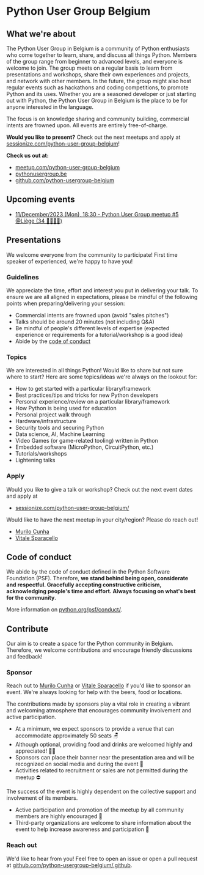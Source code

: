 # Python User Group Belgium

## What we're about

<!-- [[[cog
import cog
import utils

cog.out(
  utils.url2intro("https://api.meetup.com/python-user-group-belgium/")
)
]]] -->
The Python User Group in Belgium is a community of Python enthusiasts who come together to learn, share, and discuss all things Python. Members of the group range from beginner to advanced levels, and everyone is welcome to join. The group meets on a regular basis to learn from presentations and workshops, share their own experiences and projects, and network with other members. In the future, the group might also host regular events such as hackathons and coding competitions, to promote Python and its uses. Whether you are a seasoned developer or just starting out with Python, the Python User Group in Belgium is the place to be for anyone interested in the language.

The focus is on knowledge sharing and community building, commercial intents are frowned upon. All events are entirely free-of-charge.

**Would you like to present?** Check out the next meetups and apply at [sessionize.com/python-user-group-belgium](https://sessionize.com/python-user-group-belgium/)!

**Check us out at:**

* [meetup.com/python-user-group-belgium](https://www.meetup.com/python-user-group-belgium/)
* [pythonusergroup.be](https://pythonusergroup.be/)
* [github.com/python-usergroup-belgium](https://github.com/python-usergroup-belgium)
<!-- [[[end]]] -->

<!-- [[[cog
import cog
import utils

cog.out(
  utils.url2eventstr("https://api.meetup.com/python-user-group-belgium/events/")
)
]]] -->
## Upcoming events

- [11/December/2023 (Mon), 18:30 - Python User Group meetup #5 @Liège (34 💁‍♀️💁‍♂️)](https://www.meetup.com/python-user-group-belgium/events/296509624/)
<!-- [[[end]]] -->

## Presentations

We welcome everyone from the community to participate! First time speaker of experienced, we're happy to have you!

### Guidelines

We appreciate the time, effort and interest you put in delivering your talk. To ensure we are all aligned in expectations, please be mindful of the following points when preparing/delivering your session:

- Commercial intents are frowned upon (avoid "sales pitches")
- Talks should be around 20 minutes (not including Q&A)
- Be mindful of people's different levels of expertise (expected experience or requirements for a tutorial/workshop is a good idea)
- Abide by the [code of conduct](code-of-conduct)

### Topics

We are interested in all things Python! Would like to share but not sure where to start? Here are some topics/ideas we're always on the lookout for:

- How to get started with a particular library/framework
- Best practices/tips and tricks for new Python developers
- Personal experience/review on a particular library/framework
- How Python is being used for education
- Personal project walk through
- Hardware/infrastructure
- Security tools and securing Python
- Data science, AI, Machine Learning
- Video Games (or game-related tooling) written in Python
- Embedded software (MicroPython, CircuitPython, etc.)
- Tutorials/workshops
- Lightening talks

### Apply

Would you like to give a talk or workshop? Check out the next event dates and apply at

- [sessionize.com/python-user-group-belgium/](https://sessionize.com/python-user-group-belgium/)

Would like to have the next meetup in your city/region? Please do reach out!

- [Murilo Cunha](mailto:murilo.k.s.cunha95@gmail.com)
- [Vitale Sparacello](mailto:vitale.spara@gmail.com)

## Code of conduct

We abide by the code of conduct defined in the Python Software Foundation (PSF). Therefore, **we stand behind being open, considerate and respectful. Gracefully accepting constructive criticism, acknowledging people's time and effort. Always focusing on what's best for the community**.

More information on [python.org/psf/conduct/](https://www.python.org/psf/conduct/).

## Contribute

Our aim is to create a space for the Python community in Belgium. Therefore, we welcome contributions and encourage friendly discussions and feedback!

### Sponsor

Reach out to [Murilo Cunha](mailto:murilo.k.s.cunha95@gmail.com) or [Vitale Sparacello](mailto:vitale.spara@gmail.com) if you'd like to sponsor an event. We're always looking for help with the beers, food or locations.

The contributions made by sponsors play a vital role in creating a vibrant and welcoming atmosphere that encourages community involvement and active participation.

- At a minimum, we expect sponsors to provide a venue that can accommodate approximately 50 seats 🪑
- Although optional, providing food and drinks are welcomed highly and appreciated! 🍕🍻
- Sponsors can place their banner near the presentation area and will be recognized on social media and during the event 👏
- Activities related to recruitment or sales are not permitted during the meetup ⛔️

The success of the event is highly dependent on the collective support and involvement of its members.

- Active participation and promotion of the meetup by all community members are highly encouraged 📣
- Third-party organizations are welcome to share information about the event to help increase awareness and participation 🤝

### Reach out

We'd like to hear from you! Feel free to open an issue or open a pull request at [github.com/python-usergroup-belgium/.github](https://github.com/python-usergroup-belgium/.github).
